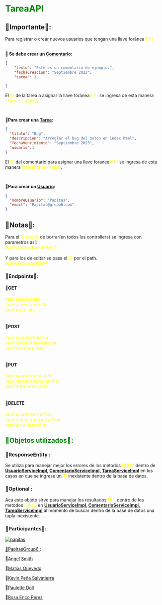 <h1 style="color: green">TareaAPI</h1>
<h2>🍟Importante🍟: </h2>
<p>Para registrar o crear nuevos usuarios que tengan una llave foránea<span style="color: yellow">(FK)</span> 
<strong><p><br>🍟 Se debe crear un <u>Comentario</u>:</strong> <br></p>

```JSON
{
    "texto": "Este es un comentario de ejemplo.",
    "fechaCreacion": "Septiembre 2023",
    "tarea": 1

}
```

<p>El <span style="color: yellow">ID</span> de la tarea a asignar la llave foránea<span style="color: yellow">(FK)</span> se ingresa de esta manera <span style="color: yellow">"Tarea": {valor}</span>.</p><br>
<p><strong>🍟Para crear una <u>Tarea</u>:</strong></p>

```JSON
{
  "titulo": "Bug",
  "descripcion": "Arreglar el bug del boton en index.html",
  "fechaVencimiento": "Septiembre 2023",
  "usuario":1
}
```

<p>El <span style="color: yellow">ID</span> del comentario para asignar una llave foranea<span style="color: yellow">(FK)</span> se ingresa de esta manera <span style="color: yellow">Comentario {valor}</span>.</p><br>

<p><strong>🍟Para crear un <u>Usuario</u>:</strong> </p>

```JSON
{
  "nombreUsuario": "Papitas",
  "email": "Papitas@grupo6.com"
}
```

<h2>🍟Notas🍟:</h2>
<p>Para el <span style="color: yellow">Endpoint</span> de borrar(en todos los controllers) se ingresa con parametros así:<br><i style="color: yellow">/api/usuario/borrar?id=7</i><br><br>
Y para los de editar se pasa el <span style="color: yellow">ID</span> por el path.<br>
<i style="color: yellow">/api/usuario/editar/1</i></p>

<h3>🍟Endpoints🍟:</h3>
<h4>🥔GET</h4>
<span style="color: yellow">/api/usuario/lista</span><br>
<span style="color: yellow">/api/comentario/lista</span><br>
<span style="color: yellow">/api/tarea/lista</span><br><br>
<h4>🥔POST</h4>

<span style="color: yellow">/api/usuario/registrar</span><br>
<span style="color: yellow">/api/comentario/registrar</span><br>
<span style="color: yellow">/api/tarea/registrar</span><br><br>

<h4>🥔PUT</h4>
<span style="color: yellow">/api/usuario/editar/{id}</span><br>
<span style="color: yellow">/api/comentario/editar/{id}</span><br>
<span style="color: yellow">/api/tarea/editar/{id}</span><br><br>
<h4>🥔DELETE</h4>
<span style="color: yellow">/api/usuario/borrar?id=</span><br>
<span style="color: yellow">/api/comentario/borrar?id=</span><br>
<span style="color: yellow">/api/tarea/borrar?id=</span><br>

<h2 style="color: green">🍟Objetos utilizados🍟:</h2>
<h3>🥔ResponseEntity<?> : </h3>
<p>Se utiliza para manejar mejor los errores de los métodos <span style="color: yellow">CRUD</span> dentro de <strong><u>UsuarioServiceImpl</u>, <u>ComentarioServiceImpl</u>, <u>TareaServiceImpl</u></strong> en los casos en que se ingrese un <span style="color: yellow">ID</span> inexistente dentro de la base de datos.</p>

<h3>🥔Optional<?> :</h3>
<p>Acá este objeto sirve para manejar los resultados <span style="color: yellow">Null</span> dentro de los metodos <span style="color: yellow">CRUD</span>  en <strong><u>UsuarioServiceImpl</u>, <u>ComentarioServiceImpl</u>, <u>TareaServiceImpl</u></strong> al momento de buscar dentro de la base de datos una tupla inexistente.</p>

<h3> 🍟Participantes🍟:</h3>
<a href="https://github.com/papitas-grupo6">
  <img src="https://avatars.githubusercontent.com/u/142447730?s=96&v=4" alt="papitas"></p>
  🥔PapitasGroup6
</a>:</p>
<p>🍟<a href="https://github.com/AngelSmithlgs">Angel Smith</a></p>
🍟<a href="https://github.com/sq1m">Matías Quevedo</a></p>
<p>🍟<a href="https://github.com/Nosst-bot">Kevin Peña Salvatierra</a></p>
🍟<a href="https://github.com/PauletteDoll">Paulette Doll</a></p>
🍟<a href="https://github.com/Rosa-Enco-Perez">Rosa Enco Perez</a></p>


